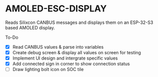 # AMOLED-ESC-DISPLAY

Reads Silixcon CANBUS messages and displays them on an ESP-32-S3 based AMOLED display.

To-Do
- [x] Read CANBUS values & parse into variables
- [x] Create debug screen & display all values on screen for testing
- [x] Implement UI design and intergrate specific values
- [x] Add connected sign in corner to show connection status
- [ ] Draw lighting bolt icon on SOC tile
